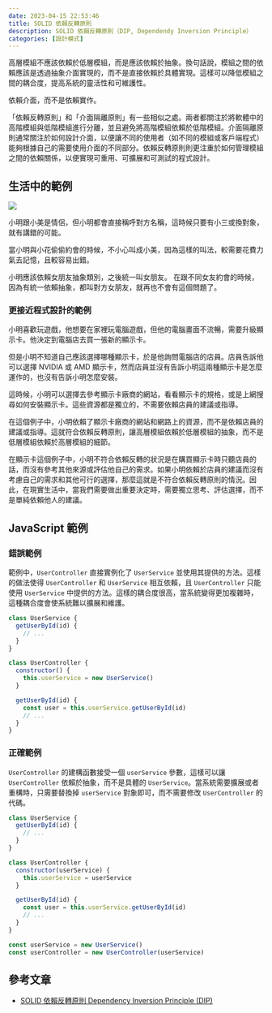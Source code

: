 ```yaml
---
date: 2023-04-15 22:53:46
title: SOLID 依賴反轉原則
description: SOLID 依賴反轉原則（DIP, Dependendy Inversion Principle）
categories: [設計模式]
---
```


高層模組不應該依賴於低層模組，而是應該依賴於抽象。換句話說，模組之間的依賴應該是透過抽象介面實現的，而不是直接依賴於具體實現。這樣可以降低模組之間的耦合度，提高系統的靈活性和可維護性。

依賴介面，而不是依賴實作。

「依賴反轉原則」和「介面隔離原則」有一些相似之處。兩者都關注於將軟體中的高階模組與低階模組進行分離，並且避免將高階模組依賴於低階模組。介面隔離原則通常關注於如何設計介面，以便讓不同的使用者（如不同的模組或客戶端程式）能夠根據自己的需要使用介面的不同部分。依賴反轉原則則更注重於如何管理模組之間的依賴關係，以便實現可重用、可擴展和可測試的程式設計。

## 生活中的範例

![](https://i.imgur.com/CqlGABw.png)

小明跟小美是情侶，但小明都會直接稱呼對方名稱，這時候只要有小三或換對象，就有講錯的可能。

當小明與小花偷偷約會的時候，不小心叫成小美，因為這樣的叫法，較需要花費力氣去記憶，且較容易出錯。

小明應該依賴女朋友抽象類別，之後統一叫女朋友。
在跟不同女友約會的時候，因為有統一依賴抽象，都叫對方女朋友，就再也不會有這個問題了。

### 更接近程式設計的範例

小明喜歡玩遊戲，他想要在家裡玩電腦遊戲，但他的電腦畫面不流暢，需要升級顯示卡。他決定到電腦店去買一張新的顯示卡。

但是小明不知道自己應該選擇哪種顯示卡，於是他詢問電腦店的店員。店員告訴他可以選擇 NVIDIA 或 AMD 顯示卡，然而店員並沒有告訴小明這兩種顯示卡是怎麼運作的，也沒有告訴小明怎麼安裝。

這時候，小明可以選擇去參考顯示卡廠商的網站，看看顯示卡的規格，或是上網搜尋如何安裝顯示卡。這些資源都是獨立的，不需要依賴店員的建議或指導。

在這個例子中，小明依賴了顯示卡廠商的網站和網路上的資源，而不是依賴店員的建議或指導。這就符合依賴反轉原則，讓高層模組依賴於低層模組的抽象，而不是低層模組依賴於高層模組的細節。

在顯示卡這個例子中，小明不符合依賴反轉的狀況是在購買顯示卡時只聽店員的話，而沒有參考其他來源或評估他自己的需求。如果小明依賴於店員的建議而沒有考慮自己的需求和其他可行的選擇，那麼這就是不符合依賴反轉原則的情況。因此，在現實生活中，當我們需要做出重要決定時，需要獨立思考、評估選擇，而不是單純依賴他人的建議。

## JavaScript 範例

### 錯誤範例

範例中，`UserController` 直接實例化了 `UserService` 並使用其提供的方法。這樣的做法使得 `UserController` 和 `UserService` 相互依賴，且 `UserController` 只能使用 `UserService` 中提供的方法。這樣的耦合度很高，當系統變得更加複雜時，這種耦合度會使系統難以擴展和維護。

```js
class UserService {
  getUserById(id) {
    // ...
  }
}

class UserController {
  constructor() {
    this.userService = new UserService()
  }

  getUserById(id) {
    const user = this.userService.getUserById(id)
    // ...
  }
}
```

### 正確範例

`UserController` 的建構函數接受一個 `userService` 參數，這樣可以讓 `UserController` 依賴於抽象，而不是具體的 `UserService`。當系統需要擴展或者重構時，只需要替換掉 `userService` 對象即可，而不需要修改 `UserController` 的代碼。

```js
class UserService {
  getUserById(id) {
    // ...
  }
}

class UserController {
  constructor(userService) {
    this.userService = userService
  }

  getUserById(id) {
    const user = this.userService.getUserById(id)
    // ...
  }
}

const userService = new UserService()
const userController = new UserController(userService)
```

## 參考文章

- [SOLID 依賴反轉原則 Dependency Inversion Principle (DIP)](https://medium.com/@f40507777/%E4%BE%9D%E8%B3%B4%E5%8F%8D%E8%BD%89%E5%8E%9F%E5%89%87-dependency-inversion-principle-dip-bc0ba2e3a388)
